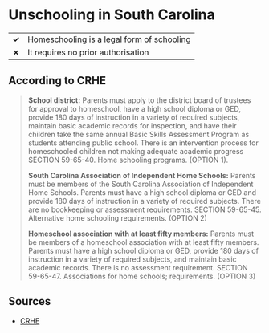 # Unschooling in South Carolina
| | |
|-|-|
| __✓__ | Homeschooling is a legal form of schooling |
| __✗__ | It requires no prior authorisation |

## According to CRHE

> __School district:__ Parents must apply to the district board of trustees for approval to homeschool, have a high school diploma or GED, provide 180 days of instruction in a variety of required subjects, maintain basic academic records for inspection, and have their children take the same annual Basic Skills Assessment Program as students attending public school. There is an intervention process for homeschooled children not making adequate academic progress SECTION 59-65-40. Home schooling programs. (OPTION 1).
>
> __South Carolina Association of Independent Home Schools:__ Parents must be members of the South Carolina Association of Independent Home Schools. Parents must have a high school diploma or GED and provide 180 days of instruction in a variety of required subjects. There are no bookkeeping or assessment requirements. SECTION 59-65-45. Alternative home schooling requirements. (OPTION 2)
>
> __Homeschool association with at least fifty members:__ Parents must be members of a homeschool association with at least fifty members. Parents must have a high school diploma or GED, provide 180 days of instruction in a variety of required subjects, and maintain basic academic records. There is no assessment requirement. SECTION 59-65-47. Associations for home schools; requirements. (OPTION 3)

## Sources

* [CRHE](https://responsiblehomeschooling.org/South-Carolina/)
